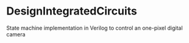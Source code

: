 # DesignIntegratedCircuits
State machine implementation in Verilog to control an one-pixel digital camera
